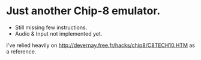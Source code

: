 # Just another Chip-8 emulator.

 - Still missing few instructions.
 - Audio & Input not implemented yet.


I've relied heavily on http://devernay.free.fr/hacks/chip8/C8TECH10.HTM as a reference.


